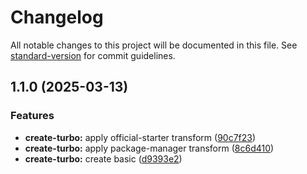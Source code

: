 # Changelog

All notable changes to this project will be documented in this file. See [standard-version](https://github.com/conventional-changelog/standard-version) for commit guidelines.

## 1.1.0 (2025-03-13)


### Features

* **create-turbo:** apply official-starter transform ([90c7f23](https://github.com/slavahatnuke/typex-research/commit/90c7f235014f6a250c29126dad265dd578b1f125))
* **create-turbo:** apply package-manager transform ([8c6d410](https://github.com/slavahatnuke/typex-research/commit/8c6d410a2485d4f53b09803e5549cc7a8d66016e))
* **create-turbo:** create basic ([d9393e2](https://github.com/slavahatnuke/typex-research/commit/d9393e204d851815337a7215bdc3f0630c2247a8))
